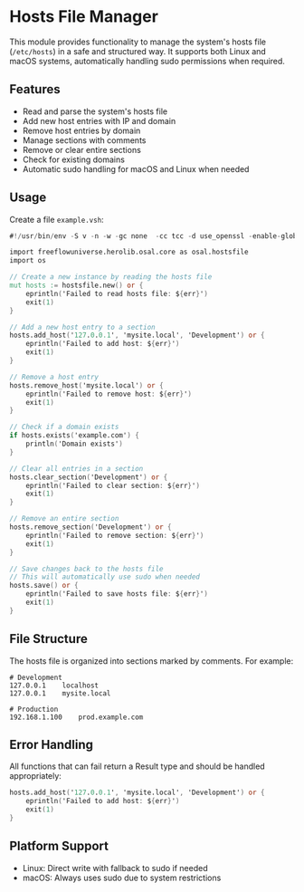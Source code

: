 # Hosts File Manager

This module provides functionality to manage the system's hosts file (`/etc/hosts`) in a safe and structured way. It supports both Linux and macOS systems, automatically handling sudo permissions when required.

## Features

- Read and parse the system's hosts file
- Add new host entries with IP and domain
- Remove host entries by domain
- Manage sections with comments
- Remove or clear entire sections
- Check for existing domains
- Automatic sudo handling for macOS and Linux when needed

## Usage

Create a file `example.vsh`:

```v
#!/usr/bin/env -S v -n -w -gc none  -cc tcc -d use_openssl -enable-globals run

import freeflowuniverse.herolib.osal.core as osal.hostsfile
import os

// Create a new instance by reading the hosts file
mut hosts := hostsfile.new() or {
    eprintln('Failed to read hosts file: ${err}')
    exit(1)
}

// Add a new host entry to a section
hosts.add_host('127.0.0.1', 'mysite.local', 'Development') or {
    eprintln('Failed to add host: ${err}')
    exit(1)
}

// Remove a host entry
hosts.remove_host('mysite.local') or {
    eprintln('Failed to remove host: ${err}')
    exit(1)
}

// Check if a domain exists
if hosts.exists('example.com') {
    println('Domain exists')
}

// Clear all entries in a section
hosts.clear_section('Development') or {
    eprintln('Failed to clear section: ${err}')
    exit(1)
}

// Remove an entire section
hosts.remove_section('Development') or {
    eprintln('Failed to remove section: ${err}')
    exit(1)
}

// Save changes back to the hosts file
// This will automatically use sudo when needed
hosts.save() or {
    eprintln('Failed to save hosts file: ${err}')
    exit(1)
}
```

## File Structure

The hosts file is organized into sections marked by comments. For example:

```
# Development
127.0.0.1    localhost
127.0.0.1    mysite.local

# Production
192.168.1.100    prod.example.com
```

## Error Handling

All functions that can fail return a Result type and should be handled appropriately:

```v
hosts.add_host('127.0.0.1', 'mysite.local', 'Development') or {
    eprintln('Failed to add host: ${err}')
    exit(1)
}
```

## Platform Support

- Linux: Direct write with fallback to sudo if needed
- macOS: Always uses sudo due to system restrictions
